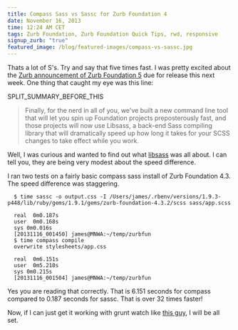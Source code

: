 ```yaml
---
title: Compass Sass vs Sassc for Zurb Foundation 4
date: November 16, 2013
time: 12:24 AM CET
tags: Zurb Foundation, Zurb Foundation Quick Tips, rwd, responsive
signup_zurb: "true"
featured_image: /blog/featured-images/compass-vs-sassc.jpg
---
```


Thats a lot of S's. Try and say that five times fast. I was pretty excited about the [Zurb announcement of Zurb Foundation 5](http://zurb.com/article/1274/we-feel-the-need-the-need-for-speed-what-) due for release this next week. One thing that caught my eye was this line:

SPLIT\_SUMMARY\_BEFORE\_THIS

> Finally, for the nerd in all of you, we've built a new command line tool that will let you spin up Foundation projects preposterously fast, and those projects will now use <span class="inline-code">Libsass</span>, a back-end Sass compiling library that will dramatically speed up how long it takes for your SCSS changes to take effect while you work.

Well, I was curious and wanted to find out what [libsass](https://github.com/hcatlin/libsass) was all about. I can tell you, they are being very modest about the speed difference.


I ran two tests on a fairly basic compass sass install of Zurb Foundation 4.3. The speed difference was staggering.

      $ time sassc -o output.css -I /Users/james/.rbenv/versions/1.9.3-p448/lib/ruby/gems/1.9.1/gems/zurb-foundation-4.3.2/scss sass/app.scss

      real  0m0.187s
      user  0m0.168s
      sys 0m0.016s
      [20131116_001450] james@MNWA:~/temp/zurbfun
      $ time compass compile
      overwrite stylesheets/app.css

      real  0m6.151s
      user  0m5.210s
      sys 0m0.215s
      [20131116_001504] james@MNWA:~/temp/zurbfun

Yes you are reading that correctly. That is 6.151 seconds for compass compared to 0.187 seconds for sassc. That is over 32 times faster!

Now, if I can just get it working with grunt watch like [this guy](http://benfrain.com/lightning-fast-sass-compiling-with-libsass-node-sass-and-grunt-sass), I will be all set.
